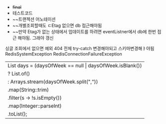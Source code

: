 - ~~final~~
- 테스트코드
- ~~트랜젝션 어노테이션
- ~~개별조회할때도 ㄷEtag 없으면 db 접근해야됨
- ~~만약 Etag가 없는 상태에서 업데이트를 하려면 eventListner에서 db에 한번 접근 해야됨. 그래야 갱신


싱글 조회에서 없으면 예외 404
전체 try-catch 변경해야되고
스키마변경해ㅑ야됨
RedisSystemException
RedisConnectionFailureException

|                                                                   |
| ----------------------------------------------------------------- |
| List<Integer> days = (daysOfWeek == null \| daysOfWeek.isBlank()) |
| ? List.of()                                                       |
| : Arrays.stream(daysOfWeek.split(","))                            |
| .map(String::trim)                                                |
| .filter(s -> !s.isEmpty())                                        |
| .map(Integer::parseInt)                                           |
| .toList();                                                        |